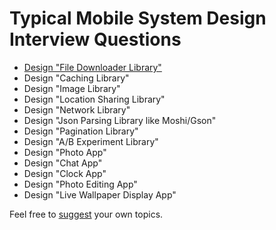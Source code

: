 # Typical Mobile System Design Interview Questions
- [Design "File Downloader Library"](/exercises/file-downloader-library.md)
- Design "Caching Library"
- Design "Image Library"
- Design "Location Sharing Library"
- Design "Network Library"
- Design "Json Parsing Library like Moshi/Gson"
- Design "Pagination Library"
- Design "A/B Experiment Library"
- Design "Photo App"
- Design "Chat App"
- Design "Clock App"
- Design "Photo Editing App"
- Design "Live Wallpaper Display App"

Feel free to [suggest](https://github.com/weeeBox/mobile-system-design/issues/new) your own topics.
